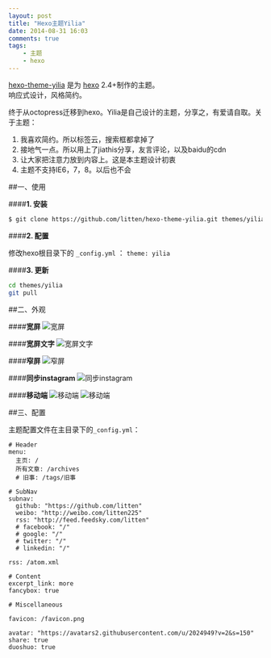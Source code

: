 ```yaml
---
layout: post
title: "Hexo主题Yilia"
date: 2014-08-31 16:03
comments: true
tags: 
	- 主题 
	- hexo
---
```


[hexo-theme-yilia](https://github.com/litten/hexo-theme-yilia) 是为 [hexo](https://github.com/tommy351/hexo) 2.4+制作的主题。     
响应式设计，风格简约。

终于从octopress迁移到hexo。Yilia是自己设计的主题，分享之，有爱请自取。关于主题：

1. 我喜欢简约。所以标签云，搜索框都拿掉了
2. 接地气一点。所以用上了jiathis分享，友言评论，以及baidu的cdn
3. 让大家把注意力放到内容上。这是本主题设计初衷
4. 主题不支持IE6，7，8。以后也不会

<!-- more -->

##一、使用

####**1. 安装**

``` bash
$ git clone https://github.com/litten/hexo-theme-yilia.git themes/yilia
```

####**2. 配置**

修改hexo根目录下的 `_config.yml` ： `theme: yilia`

####**3. 更新**

``` bash
cd themes/yilia
git pull
```

##二、外观

####**宽屏**
![宽屏](http://littendomo.sinaapp.com/yilia/yilia-pc1.png)        

####**宽屏文字**
![宽屏文字](http://littendomo.sinaapp.com/yilia/yilia-pc2.png)   

####**窄屏**
![窄屏](http://littendomo.sinaapp.com/yilia/yilia-pc3.png)     

####**同步instagram**
![同步instagram](http://littendomo.sinaapp.com/yilia/yilia-pc4.png)

####**移动端**
![移动端](http://littendomo.sinaapp.com/yilia/yilia-mobile.png)
![移动端](http://littendomo.sinaapp.com/yilia/yilia-mobile2.png)   

##三、配置

主题配置文件在主目录下的`_config.yml`：

```
# Header
menu:
  主页: /
  所有文章: /archives
  # 旧事: /tags/旧事

# SubNav
subnav:
  github: "https://github.com/litten"
  weibo: "http://weibo.com/litten225"
  rss: "http://feed.feedsky.com/litten"
  # facebook: "/"
  # google: "/"
  # twitter: "/"
  # linkedin: "/"

rss: /atom.xml

# Content
excerpt_link: more
fancybox: true

# Miscellaneous

favicon: /favicon.png

avatar: "https://avatars2.githubusercontent.com/u/2024949?v=2&s=150"
share: true
duoshuo: true
```